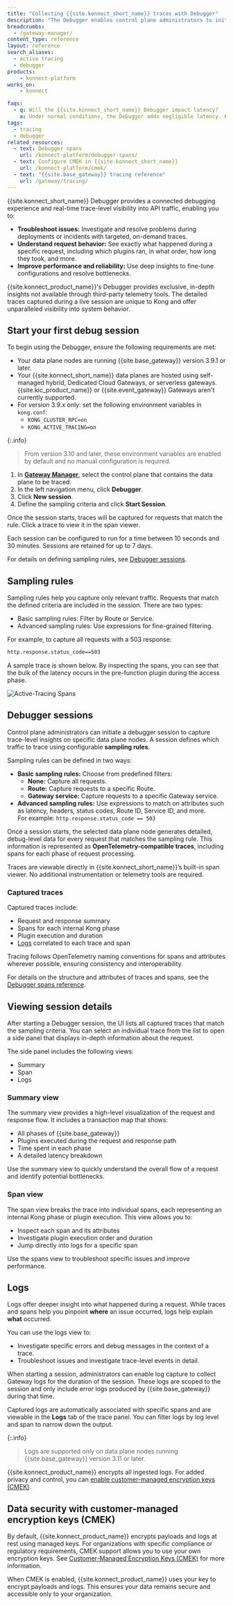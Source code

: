 ```yaml
---
title: "Collecting {{site.konnect_short_name}} traces with Debugger"
description: "The Debugger enables control plane administrators to initiate targeted deep session traces in specific data plane nodes."
breadcrumbs:
  - /gateway-manager/
content_type: reference
layout: reference
search_aliases: 
  - active tracing
  - debugger
products:
    - konnect-platform
works_on:
    - konnect

faqs:
  - q: Will the {{site.konnect_short_name}} Debugger impact latency?
    a: Under normal conditions, the Debugger adds negligible latency. However, under heavy load, the Debugger may impact the throughput of data planes being traced.
tags:
  - tracing
  - debugger
related_resources:
  - text: Debugger spans
    url: /konnect-platform/debugger-spans/
  - text: Configure CMEK in {{site.konnect_short_name}}
    url: /konnect-platform/cmek/
  - text: "{{site.base_gateway}} tracing reference"
    url: /gateway/tracing/
---
```


{{site.konnect_short_name}} Debugger provides a connected debugging experience and real-time trace-level visibility into API traffic, enabling you to:

* **Troubleshoot issues:** Investigate and resolve problems during deployments or incidents with targeted, on-demand traces.
* **Understand request behavior:** See exactly what happened during a specific request, including which plugins ran, in what order, how long they took, and more.
* **Improve performance and reliability:** Use deep insights to fine-tune configurations and resolve bottlenecks.

{{site.konnect_product_name}}'s Debugger provides exclusive, in-depth insights not available through third-party telemetry tools. The detailed traces captured during a live session are unique to Kong and offer unparalleled visibility into system behavior.



## Start your first debug session

To begin using the Debugger, ensure the following requirements are met:

* Your data plane nodes are running {{site.base_gateway}} version 3.9.1 or later.
* Your {{site.konnect_short_name}} data planes are hosted using self-managed hybrid, Dedicated Cloud Gateways, or serverless gateways. {{site.kic_product_name}} or {{site.event_gateway}} Gateways aren't currently supported.
* For version 3.9.x only: set the following environment variables in `kong.conf`:
  * `KONG_CLUSTER_RPC=on`
  * `KONG_ACTIVE_TRACING=on`

{:.info}
> From version 3.10 and later, these environment variables are enabled by default and no manual configuration is required.


1. In [**Gateway Manager**](https://cloud.konghq.com/us/gateway-manager/), select the control plane that contains the data plane to be traced.
2. In the left navigation menu, click **Debugger**.
3. Click **New session**.
4. Define the sampling criteria and click **Start Session**.

Once the session starts, traces will be captured for requests that match the rule. Click a trace to view it in the span viewer.

Each session can be configured to run for a time between 10 seconds and 30 minutes. Sessions are retained for up to 7 days.

For details on defining sampling rules, see [Debugger sessions](#debugger-sessions).

## Sampling rules

Sampling rules help you capture only relevant traffic. Requests that match the defined criteria are included in the session. There are two types:

* Basic sampling rules: Filter by Route or Service.
* Advanced sampling rules: Use expressions for fine-grained filtering.

For example, to capture all requests with a 503 response:

```sh
http.response.status_code==503
```

A sample trace is shown below. By inspecting the spans, you can see that the bulk of the latency occurs in the pre-function plugin during the access phase.

![Active-Tracing Spans](/assets/images/konnect/active-tracing-spans.png)


## Debugger sessions

Control plane administrators can initiate a debugger session to capture trace-level insights on specific data plane nodes. A session defines which traffic to trace using configurable **sampling rules**.

Sampling rules can be defined in two ways:

* **Basic sampling rules:** Choose from predefined filters:
  * **None:** Capture all requests.
  * **Route:** Capture requests to a specific Route.
  * **Gateway service:** Capture requests to a specific Gateway service.
* **Advanced sampling rules:** Use expressions to match on attributes such as latency, headers, status codes, Route ID, Service ID, and more.  
  For example: `http.response.status_code == 503`


Once a session starts, the selected data plane node generates detailed, debug-level data for every request that matches the sampling rule. This information is represented as **OpenTelemetry-compatible traces**, including spans for each phase of request processing.

Traces are viewable directly in {{site.konnect_short_name}}’s built-in span viewer. No additional instrumentation or telemetry tools are required.

### Captured traces

Captured traces include:

* Request and response summary
* Spans for each internal Kong phase
* Plugin execution and duration
* [Logs](#logs) correlated to each trace and span 

Tracing follows OpenTelemetry naming conventions for spans and attributes wherever possible, ensuring consistency and interoperability.

For details on the structure and attributes of traces and spans, see the [Debugger spans reference](/konnect-platform/debugger-spans/).


## Viewing session details

After starting a Debugger session, the UI lists all captured traces that match the sampling criteria. You can select an individual trace from the list to open a side panel that displays in-depth information about the request.

The side panel includes the following views:

* Summary
* Span
* Logs


### Summary view

The summary view provides a high-level visualization of the request and response flow. It includes a transaction map that shows:

* All phases of {{site.base_gateway}}
* Plugins executed during the request and response path
* Time spent in each phase
* A detailed latency breakdown

Use the summary view to quickly understand the overall flow of a request and identify potential bottlenecks.

### Span view

The span view breaks the trace into individual spans, each representing an internal Kong phase or plugin execution. This view allows you to:

* Inspect each span and its attributes  
* Investigate plugin execution order and duration  
* Jump directly into logs for a specific span

Use the spans view to troubleshoot specific issues and improve performance.

## Logs

Logs offer deeper insight into what happened during a request. While traces and spans help you pinpoint **where** an issue occurred, logs help explain **what** occurred.

You can use the logs view to:
* Investigate specific errors and debug messages in the context of a trace.
* Troubleshoot issues and investigate trace-level events in detail.

When starting a session, administrators can enable log capture to collect Gateway logs for the duration of the session. These logs are scoped to the session and only include error logs produced by {{site.base_gateway}} during that time.

Captured logs are automatically associated with specific spans and are viewable in the **Logs** tab of the trace panel. You can filter logs by log level and span to narrow down the output.

{:.info}
> Logs are supported only on data plane nodes running {{site.base_gateway}} version 3.11 or later.

{{site.konnect_product_name}} encrypts all ingested logs. For added privacy and control, you can [enable customer-managed encryption keys (CMEK)](/konnect-platform/cmek/).



## Data security with customer-managed encryption keys (CMEK)

By default, {{site.konnect_product_name}} encrypts payloads and logs at rest using managed keys. For organizations with specific compliance or regulatory requirements, CMEK support allows you to use your own encryption keys. See [Customer-Managed Encryption Keys (CMEK)](/konnect-platform/cmek/) for more information.


When CMEK is enabled, {{site.konnect_product_name}} uses your key to encrypt payloads and logs. This ensures your data remains secure and accessible only to your organization.




